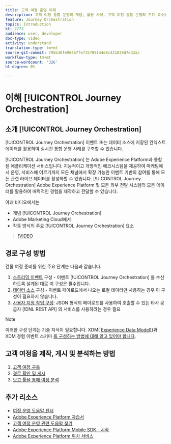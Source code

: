 ```yaml
---
title: 고객 여정 운영 이해
description: 고객 여정 통합 운영의 개념, 활용 사례, 고객 여정 통합 운영의 주요 요소를 파악할 수 있습니다.
feature: Journey Orchestration
topics: Introduction
kt: 2773
audience: user, developer
doc-type: video
activity: understand
translation-type: tm+mt
source-git-commit: 795b30fe984b7fe715789144e8c421028d7d32ac
workflow-type: tm+mt
source-wordcount: '326'
ht-degree: 0%

---
```



# 이해 [!UICONTROL Journey Orchestration]

## 소개 [!UICONTROL Journey Orchestration]

[!UICONTROL Journey Orchestration] 이벤트 또는 데이터 소스에 저장된 컨텍스트 데이터를 활용하여 실시간 통합 운영 사례를 구축할 수 있습니다.

[!UICONTROL Journey Orchestration] 는 Adobe Experience Platform과 통합된 애플리케이션 서비스입니다. 지능적이고 개방적인 에코시스템을 제공하여 마케팅에서 운영, 서비스에 이르기까지 모든 채널에서 확장 가능한 이벤트 기반의 참여를 통해 모든 관련 라이브 데이터를 활성화할 수 있습니다. [!UICONTROL Journey Orchestration] Adobe Experience Platform 및 모든 외부 전달 시스템의 모든 데이터를 활용하여 매력적인 경험을 제작하고 전달할 수 있습니다.

아래 비디오에서는

* 개념 [!UICONTROL Journey Orchestration]
* Adobe Marketing Cloud에서
* 작동 방식의 주요 [!UICONTROL Journey Orchestration] 요소

>[!VIDEO](https://video.tv.adobe.com/v/29307?quality=12)

## 경로 구성 방법

건물 여정 준비를 위한 주요 단계는 다음과 같습니다.

1. [스트리밍 이벤트](/help/configuring-journey-orchestration/configure-streaming-events.md) 구성 - 이벤트 [!UICONTROL Journey Orchestration] 를 수신하도록 설계된 대로 이 구성은 필수입니다.
2. [데이터 소스](/help/configuring-journey-orchestration/configure-data-sources.md) 구성 - 이벤트 페이로드에서 나오는 로컬 데이터만 사용하는 경우 이 구성이 필요하지 않습니다.
3. [사용자 지정 작업 구성](/help/configuring-journey-orchestration/configure-actions.md): JSON 형식의 페이로드를 사용하여 호출할 수 있는 타사 공급자 [!DNL REST API] 의 서비스를 사용하려는 경우 필요

>[!NOTE]
>이러한 구성 단계는 기술 지식이 필요합니다. XDM( [Experience Data Model)](https://docs.adobe.com/content/help/en/platform-learn/tutorials/schemas/understanding-the-xdm-system-and-experience-data-model.html))과 XDM 경험 이벤트 스키마 [를 구성하는 방법에 대해 알고 있어야 합니다](https://docs.adobe.com/content/help/en/platform-learn/tutorials/schemas/create-your-first-schema-with-out-of-the-box-components.html).

## 고객 여정을 제작, 게시 및 분석하는 방법

1. [고객 여정 구축](/help/create-a-journey.md)
2. [경로 확인 및 게시](/help/validate-and-publish-a-journey.md)
3. [보고 툴을 통해 여정 분석](/help/analyze-a-journey-via-reporting-tools.md)

## 추가 리소스

* [여정 운영 도움말 센터](https://docs.adobe.com/content/help/en/journeys/using/journey-orchestration-home.html)
* [Adobe Experience Platform 자습서](https://docs.adobe.com/content/help/en/platform-learn/tutorials/overview.html)
* [고객 여정 운영 관련 도움말 찾기](/help/understanding-journey-orchestration.md)
* [Adobe Experience Platform Mobile SDK - 시작](https://docs.adobe.com/content/help/en/core-services-learn/tutorials/launch-mobile/understanding-the-mobile-sdks.html)
* [Adobe Experience Platform 위치 서비스](https://docs.adobe.com/content/help/en/places/using/home.html)
